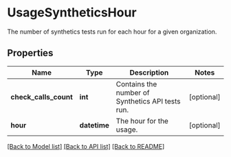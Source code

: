 # UsageSyntheticsHour

The number of synthetics tests run for each hour for a given organization.

## Properties

| Name                  | Type         | Description                                      | Notes      |
| --------------------- | ------------ | ------------------------------------------------ | ---------- |
| **check_calls_count** | **int**      | Contains the number of Synthetics API tests run. | [optional] |
| **hour**              | **datetime** | The hour for the usage.                          | [optional] |

[[Back to Model list]](README.md#documentation-for-models) [[Back to API list]](README.md#documentation-for-api-endpoints) [[Back to README]](README.md)
